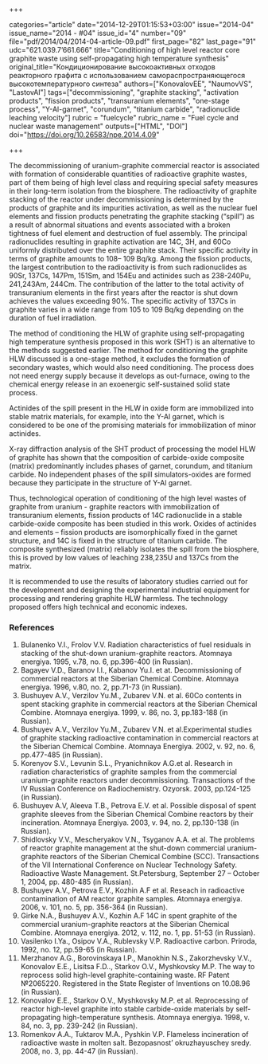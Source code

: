 +++

categories="article"
date="2014-12-29T01:15:53+03:00"
issue="2014-04"
issue_name="2014 - #04"
issue_id="4"
number="09"
file="pdf/2014/04/2014-04-article-09.pdf"
first_page="82"
last_page="91"
udc="621.039.7’661.666"
title="Conditioning of high level reactor core graphite waste using self-propagating high temperature synthesis"
original_title="Кондиционирование высокоактивных отходов реакторного графита с использованием самораспространяющегося высокотемпературного синтеза"
authors=["KonovalovEE", "NaumovVS", "LastovAI"]
tags=["decommissioning", "graphite stacking", "activation products", "fission products", "transuranium elements", "one-stage process", "Y-Al-garnet", "corundum", "titanium carbide", "radionuclide leaching velocity"]
rubric = "fuelcycle"
rubric_name = "Fuel cycle and nuclear waste management"
outputs=["HTML", "DOI"]
doi="https://doi.org/10.26583/npe.2014.4.09"

+++

The decommissioning of uranium-graphite commercial reactor is associated with formation of considerable quantities of radioactive graphite wastes, part of them being of high level class and requiring special safety measures in their long-term isolation from the biosphere. The radioactivity of graphite stacking of the reactor under decommissioning is determined by the products of graphite and its impurities activation, as well as the nuclear fuel elements and fission products penetrating the graphite stacking (“spill”) as a result of abnormal situations and events associated with a broken tightness of fuel element and destruction of fuel assembly. The principal radionuclides resulting in graphite activation are 14С, 3Н, and 60Со uniformly distributed over the entire graphite stack. Their specific activity in terms of graphite amounts to 108– 109 Bq/kg. Among the fission products, the largest contribution to the radioactivity is from such radionuclides as 90Sr, 137Cs, 147Pm, 151Sm, and 154Eu and actinides such as 238-240Pu, 241,243Am, 244Cm. The contribution of the latter to the total activity of transuranium elements in the first years after the reactor is shut down achieves the values exceeding 90%. The specific activity of 137Cs in graphite varies in a wide range from 105 to 109 Bq/kg depending on the duration of fuel irradiation.

The method of conditioning the HLW of graphite using self-propagating high temperature synthesis proposed in this work (SHT) is an alternative to the methods suggested earlier. The method for conditioning the graphite HLW discussed is a one-stage method, it excludes the formation of secondary wastes, which would also need conditioning. The process does not need energy supply because it develops as out-furnace, owing to the chemical energy release in an exoenergic self-sustained solid state process.

Actinides of the spill present in the HLW in oxide form are immobilized into stable matrix materials, for example, into the Y-Al garnet, which is considered to be one of the promising materials for immobilization of minor actinides.

X-ray diffraction analysis of the SHT product of processing the model HLW of graphite has shown that the composition of carbide-oxide composite (matrix) predominantly includes phases of garnet, corundum, and titanium carbide. No independent phases of the spill simulators-oxides are formed because they participate in the structure of Y-Al garnet.

Thus, technological operation of conditioning of the high level wastes of graphite from uranium - graphite reactors with immobilization of transuranium elements, fission products of 14С radionuclide in a stable carbide-oxide composite has been studied in this work. Oxides of actinides and elements – fission products are isomorphically fixed in the garnet structure, and 14С is fixed in the structure of titanium carbide. The composite synthesized (matrix) reliably isolates the spill from the biosphere, this is proved by low values of leaching 238,235U and 137Cs from the matrix.

It is recommended to use the results of laboratory studies carried out for the development and designing the experimental industrial equipment for processing and rendering graphite HLW harmless. The technology proposed offers high technical and economic indexes.

### References

1. Bulanenko V.I., Frolov V.V. Radiation characteristics of fuel residuals in stacking of the shut-down uranium-graphite reactors. Atomnaya energiya. 1995, v.78, no. 6, pp.396-400 (in Russian).
2. Bagayev V.D., Baranov I.I., Kabanov Yu.I. et at. Decommissioning of commercial reactors at the Siberian Chemical Combine. Atomnaya energiya. 1996, v.80, no. 2, pp.71-73 (in Russian).
3. Bushuyev A.V., Verzilov Yu.M., Zubarev V.N. et al. 60Co contents in spent stacking graphite in commercial reactors at the Siberian Chemical Combine. Atomnaya energiya. 1999, v. 86, no. 3, pp.183-188 (in Russian).
4. Bushuyev A.V., Verzilov Yu.M., Zubarev V.N. et al.Experimental studies of graphite stacking radioactive contamination in commercial reactors at the Siberian Chemical Combine. Atomnaya Energiya. 2002, v. 92, no. 6, pp.477-485 (in Russian).
5. Korenyov S.V., Levunin S.L., Pryanichnikov A.G.et al. Research in radiation characteristics of graphite samples from the commercial uranium-graphite reactors under decommissioning. Transactions of the IV Russian Conference on Radiochemistry. Ozyorsk. 2003, pp.124-125 (in Russian).
6. Bushuyev A.V, Aleeva T.B., Petrova E.V. et al. Possible disposal of spent graphite sleeves from the Siberian Chemical Combine reactors by their incineration. Atomnaya Energiya. 2003, v. 94, no. 2, pp.130-138 (in Russian).
7. Shidlovsky V.V., Mescheryakov V.N., Tsyganov A.A. et al. The problems of reactor graphite management at the shut-down commercial uranium-graphite reactors of the Siberian Chemical Combine (SCC). Transactions of the VII International Conference on Nuclear Technology Safety. Radioactive Waste Management. St.Petersburg, September 27 – October 1, 2004, pp. 480-485 (in Russian).
8. Bushuyev A.V., Petrova E.V., Kozhin A.F et al. Reseach in radioactive contamination of AM reactor graphite samples. Atomnaya energiya. 2006, v. 101, no. 5, pp. 356-364 (in Russian).
9. Girke N.A., Bushuyev A.V., Kozhin A.F 14С in spent graphite of the commercial uranium-graphite reactors at the Siberian Chemical Combine. Atomnaya energiya. 2012, v. 112, no. 1, pp. 51-53 (in Russian).
10. Vasilenko I.Ya., Osipov V.A., Rublevsky V.P. Radioactive carbon. Priroda, 1992, no. 12, pp.59-65 (in Russian).
11. Merzhanov A.G., Borovinskaya I.P., Manokhin N.S., Zakorzhevsky V.V., Konovalov E.Е., Lisitsa F.D.., Starkov O.V., Myshkovsky M.P. The way to reprocess solid high-level graphite-containing waste. RF Patent №2065220. Registered in the State Register of Inventions on 10.08.96 (in Russian).
12. Konovalov E.Е., Starkov O.V., Myshkovsky M.P. et al. Reprocessing of reactor high-level graphite into stable carbide-oxide materials by self-propagating high-temperature synthesis. Atomnaya energiya. 1998, v. 84, no. 3, pp. 239-242 (in Russian).
13. Romenkov A.A., Tuktarov M.A., Pyshkin V.P. Flameless incineration of radioactive waste in molten salt. Bezopasnost’ okruzhayuschey sredy. 2008, no. 3, pp. 44-47 (in Russian).